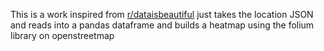 This is a work inspired from [r/dataisbeautiful](https://www.reddit.com/r/dataisbeautiful/comments/e2zv4w/i_wrote_a_python_script_that_generates_a_geo/?utm_medium=android_app&utm_source=share)
just takes the location JSON and reads into a pandas dataframe and builds a heatmap using the folium library on openstreetmap
